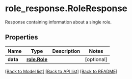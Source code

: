 # role_response.RoleResponse

Response containing information about a single role.
## Properties
Name | Type | Description | Notes
------------ | ------------- | ------------- | -------------
**data** | [**role.Role**](Role.md) |  | [optional] 

[[Back to Model list]](README.md#documentation-for-models) [[Back to API list]](README.md#documentation-for-api-endpoints) [[Back to README]](README.md)


